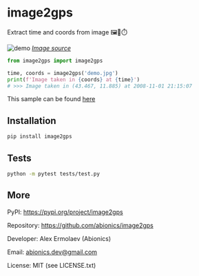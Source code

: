 # image2gps

Extract time and coords from image 🖼📍⏱️

![demo](demo.jpg)
_[Image source](https://github.com/ianare/exif-samples/blb/master/jpg/gps/DSCN0010.jpg)_

```python
from image2gps import image2gps

time, coords = image2gps('demo.jpg')
print(f'Image taken in {coords} at {time}')
# >>> Image taken in (43.467, 11.885) at 2008-11-01 21:15:07
```

This sample can be found [here](tests/sample.py)


## Installation

```bash
pip install image2gps
```


## Tests

```bash
python -m pytest tests/test.py
```


## More

PyPI: https://pypi.org/project/image2gps

Repository: https://github.com/abionics/image2gps

Developer: Alex Ermolaev (Abionics)

Email: abionics.dev@gmail.com

License: MIT (see LICENSE.txt)

